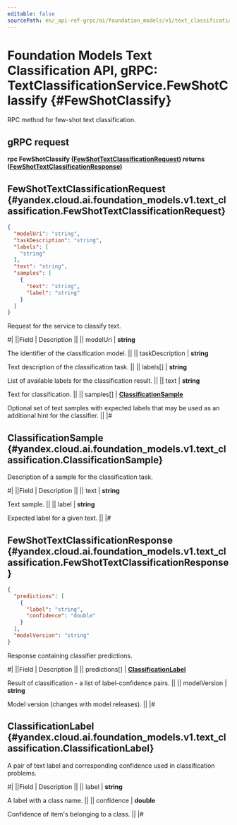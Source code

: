```yaml
---
editable: false
sourcePath: en/_api-ref-grpc/ai/foundation_models/v1/text_classification/text-classification/api-ref/grpc/TextClassification/fewShotClassify.md
---
```


# Foundation Models Text Classification API, gRPC: TextClassificationService.FewShotClassify {#FewShotClassify}

RPC method for few-shot text classification.

## gRPC request

**rpc FewShotClassify ([FewShotTextClassificationRequest](#yandex.cloud.ai.foundation_models.v1.text_classification.FewShotTextClassificationRequest)) returns ([FewShotTextClassificationResponse](#yandex.cloud.ai.foundation_models.v1.text_classification.FewShotTextClassificationResponse))**

## FewShotTextClassificationRequest {#yandex.cloud.ai.foundation_models.v1.text_classification.FewShotTextClassificationRequest}

```json
{
  "modelUri": "string",
  "taskDescription": "string",
  "labels": [
    "string"
  ],
  "text": "string",
  "samples": [
    {
      "text": "string",
      "label": "string"
    }
  ]
}
```

Request for the service to classify text.

#|
||Field | Description ||
|| modelUri | **string**

The identifier of the classification model. ||
|| taskDescription | **string**

Text description of the classification task. ||
|| labels[] | **string**

List of available labels for the classification result. ||
|| text | **string**

Text for classification. ||
|| samples[] | **[ClassificationSample](#yandex.cloud.ai.foundation_models.v1.text_classification.ClassificationSample)**

Optional set of text samples with expected labels that may be used as an additional hint for the classifier. ||
|#

## ClassificationSample {#yandex.cloud.ai.foundation_models.v1.text_classification.ClassificationSample}

Description of a sample for the classification task.

#|
||Field | Description ||
|| text | **string**

Text sample. ||
|| label | **string**

Expected label for a given text. ||
|#

## FewShotTextClassificationResponse {#yandex.cloud.ai.foundation_models.v1.text_classification.FewShotTextClassificationResponse}

```json
{
  "predictions": [
    {
      "label": "string",
      "confidence": "double"
    }
  ],
  "modelVersion": "string"
}
```

Response containing classifier predictions.

#|
||Field | Description ||
|| predictions[] | **[ClassificationLabel](#yandex.cloud.ai.foundation_models.v1.text_classification.ClassificationLabel)**

Result of classification - a list of label-confidence pairs. ||
|| modelVersion | **string**

Model version (changes with model releases). ||
|#

## ClassificationLabel {#yandex.cloud.ai.foundation_models.v1.text_classification.ClassificationLabel}

A pair of text label and corresponding confidence used in classification problems.

#|
||Field | Description ||
|| label | **string**

A label with a class name. ||
|| confidence | **double**

Confidence of item's belonging to a class. ||
|#